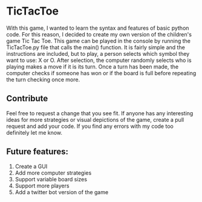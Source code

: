 # TicTacToe
With this game, I wanted to learn the syntax and features of basic python code. For this reason, I decided to create my own version of the children's game Tic Tac Toe. This game can be played in the console by running the TicTacToe.py file that calls the main() function. It is fairly simple and the instructions are included, but to play, a person selects which symbol they want to use: X or O. After selection, the computer randomly selects who is playing makes a move if it is its turn. Once a turn has been made, the computer checks if someone has won or if the board is full before repeating the turn checking once more. 

## Contribute
Feel free to request a change that you see fit. If anyone has any interesting ideas for more strategies or visual depictions of the game, create a pull request and add your code. If you find any errors with my code too definitely let me know. 

## Future features:
1. Create a GUI
2. Add more computer strategies
2. Support variable board sizes
3. Support more players
4. Add a twitter bot version of the game
